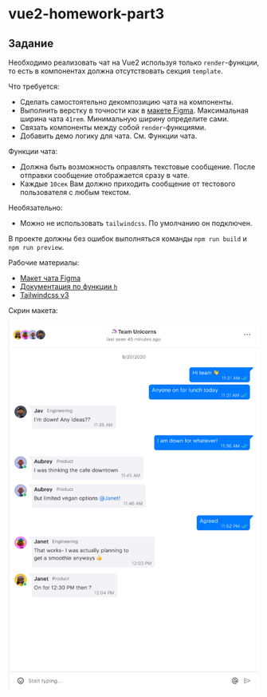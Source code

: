# vue2-homework-part3

## Задание

Необходимо реализовать чат на Vue2 используя только `render`-функции, то есть в компонентах должна отсутствовать секция `template`.

Что требуется:
 - Сделать самостоятельно декомпозицию чата на компоненты.
 - Выполнить верстку в точности как в [макете Figma](https://www.figma.com/file/cVJMc30VR4Mu84dIAj7bUh/Chat-UI-kit-(Community)). Максимальная ширина чата `41rem`. Минимальную ширину определите сами.
 - Связать компоненты между собой `render`-функциями.
 - Добавить демо логику для чата. См. Функции чата.

Функции чата:
 - Должна быть возможность оправлять текстовые сообщение. После отправки сообщение отображается сразу в чате.
 - Каждые `10сек` Вам должно приходить сообщение от тестового пользователя с любым текстом.

Необязательно:
- Можно не использовать `tailwindcss`. По умолчанию он подключен.

В проекте должны без ошибок выполняться команды `npm run build` и `npm run preview`.

Рабочие материалы:
- [Макет чата Figma](https://www.figma.com/file/cVJMc30VR4Mu84dIAj7bUh/Chat-UI-kit-(Community))
- [Документация по функции `h`](https://ru.vuejs.org/v2/guide/render-function.html#%D0%90%D1%80%D0%B3%D1%83%D0%BC%D0%B5%D0%BD%D1%82%D1%8B-createElement)
- [Tailwindcss v3](https://tailwindcss.com/)

Скрин макета:

![Screen](./screen.png)
